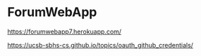 # ForumWebApp
https://forumwebapp7.herokuapp.com/

https://ucsb-sbhs-cs.github.io/topics/oauth_github_credentials/

